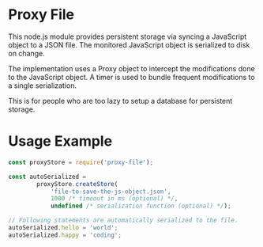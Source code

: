 # Proxy File

This node.js module provides persistent storage via syncing a JavaScript object to a JSON file. The monitored JavaScript object is serialized to disk on change.

The implementation uses a Proxy object to intercept the modifications done to the JavaScript object. A timer is used to bundle frequent modifications to a single serialization.

This is for people who are too lazy to setup a database for persistent storage.

# Usage Example

```javascript
const proxyStore = require('proxy-file');

const autoSerialized =
        proxyStore.createStore(
            'file-to-save-the-js-object.json',
            1000 /* timeout in ms (optional) */,
            undefined /* serialization function (optional) */);

// Following statements are automatically serialized to the file.
autoSerialized.hello = 'world';
autoSerialized.happy = 'coding';
```
